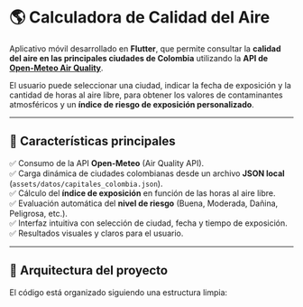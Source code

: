 # 🌎 Calculadora de Calidad del Aire

Aplicativo móvil desarrollado en **Flutter**, que permite consultar la **calidad del aire en las principales ciudades de Colombia** utilizando la **API de [Open-Meteo Air Quality](https://open-meteo.com/en/docs/air-quality-api)**.

El usuario puede seleccionar una ciudad, indicar la fecha de exposición y la cantidad de horas al aire libre, para obtener los valores de contaminantes atmosféricos y un **índice de riesgo de exposición personalizado**.

---

## 🚀 Características principales

✅ Consumo de la API **Open-Meteo** (Air Quality API).  
✅ Carga dinámica de ciudades colombianas desde un archivo **JSON local** (`assets/datos/capitales_colombia.json`).  
✅ Cálculo del **índice de exposición** en función de las horas al aire libre.  
✅ Evaluación automática del **nivel de riesgo** (Buena, Moderada, Dañina, Peligrosa, etc.).  
✅ Interfaz intuitiva con selección de ciudad, fecha y tiempo de exposición.  
✅ Resultados visuales y claros para el usuario.

---

## 🧠 Arquitectura del proyecto

El código está organizado siguiendo una estructura limpia:

